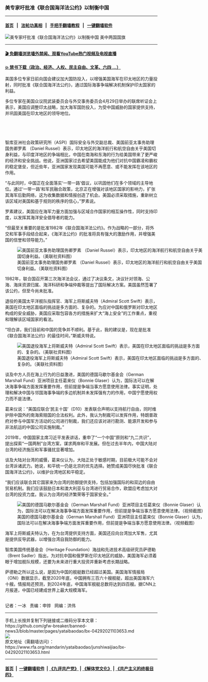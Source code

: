 ### 美专家吁批准《联合国海洋法公约》以制衡中国
------------------------

#### [首页](https://github.com/gfw-breaker/banned-news3/blob/master/README.md) &nbsp;&nbsp;|&nbsp;&nbsp; [法轮功真相](https://github.com/begood0513/basic/blob/master/README.md)  &nbsp;&nbsp;|&nbsp;&nbsp; [手把手翻墙教程](https://github.com/gfw-breaker/guides/wiki)  &nbsp;&nbsp;|&nbsp;&nbsp; [一键翻墙软件](https://github.com/gfw-breaker/nogfw/blob/master/README.md)  



<div id="headerimg">
 <img alt="美专家吁批准《联合国海洋法公约》以制衡中国" src="https://www.rfa.org/mandarin/yataibaodao/junshiwaijiao/bx-04292021103653.html/@@images/adcb9dc5-8cbe-4e92-8c1d-be63e6454fae.jpeg" title="美专家吁批准《联合国海洋法公约》以制衡中国"/>
 <span class="lead_image_caption">
  美中两国国旗
 </span>
 <!-- zoomattribute -->
</div>

<hr/>


#### [ 🎬  免翻墙浏览墙外禁闻、观看YouTube热门视频及电视直播](https://github.com/gfw-breaker/HelloWorld)

#### [ 💥  禁书下载（政治、经济、人权、民主自由、文革、六四 ...）](https://github.com/gfw-breaker/books/blob/master/README.md)

<div id="storytext">
 <p>
 </p>
 <p>
  美国多位专家日前向国会建议加大国防投入，以增强美国海军在印太地区的力量投射，同时批准《联合国海洋法公约》，通过国际海事争端解决机制保护印太国家的利益。
 </p>
 <p>
  多位专家在美国众议院武装委员会与外交事务委员会4月29日举办的联席听证会上表示，美国应调整印太战略，加大海军国防投入，为受中国威胁的国家提供支持，并巩固美国在印太地区的领导地位。
 </p>
 <p>
  <br/>
 </p>
 <p>
  <br/>
 </p>
 <p>
  智库亚洲社会政策研究所（ASPI）国际安全与外交副总裁、美国前亚太事务助理国务卿罗素 （Daniel Russel）表示，印太地区的海洋航行和航空自由关乎美国切身利益，与印度洋地区的争端相比，中国在南海和东海的行为给美国带来了更严峻的经济和安全挑战。他说，亚洲国家过去希望美国能成为他们对抗中国霸凌和霸权的稳定堡垒，但近些年，亚洲国家发现美国可能不再愿意、或不能发挥在该地区的作用。
 </p>
 <p>
  “与此同时，中国正在全面落实‘一带一路’倡议，以巩固他们在多个领域的主导地位。通过‘一带一路’和军民融合政策，北京正在增强对该地区国家的影响力，扩张其海军后勤网络，这为收集数据和情报创造了机会。美国必须采取措施，重新树立该区域对美国和基于规则的秩序的信心，”罗素说。
 </p>
 <p>
  罗素建议，美国应在海军力量方面加强与区域合作国家的相互操作性，同时支持印度，以发挥其海洋安全倡导者的能力。
 </p>
 <p>
  “但最至关重要的是批准1982年《联合国海洋法公约》。作为战略的一部分，将外交和军事手段结合起来，《海洋法公约》的批准将具有强大的激励作用，并增强美国的信誉和领导能力。”
 </p>
 <p>
  <figure class="image-richtext image-inline captioned" style="width:620px;">
   <img alt="美国前亚太事务助理国务卿罗素 （Daniel Russel）表示，印太地区的海洋航行和航空自由关乎美国切身利益。（美联社资料图）" src="https://www.rfa.org/mandarin/yataibaodao/junshiwaijiao/bx-04292021103653.html/bx0429j.jpg/@@images/49399606-1791-4de1-870b-4e1fd972f6e6.jpeg" title="bx0429j.jpg"/>
   <figcaption class="image-caption">
    美国前亚太事务助理国务卿罗素 （Daniel Russel）表示，印太地区的海洋航行和航空自由关乎美国切身利益。（美联社资料图）
   </figcaption>
   <small>
   </small>
  </figure>
 </p>
 <p>
  1982年，联合国召开第三次海洋法会议，通过了决议条文，决议针对领海、公海、海床资源归属、海洋科研和争端仲裁等提出了国际解决方案。美国虽然签署了该公约，但至今尚未批准。
 </p>
 <p>
  退役的美国太平洋舰队指挥官、海军上将斯威夫特（Admiral Scott Swift）表示，美国在印太地区面临的挑战是多方面的、复杂的。为应对中国和俄罗斯对印太地区构成的安全威胁，美国应采取包容各方的措施来扩大“海上安全”的工作重点，重视和理解该区域国家的看法。
 </p>
 <p>
  “坦白讲，我们目前和中国的竞争并不顺利。基于此，我的建议是，现在是批准《联合国海洋法公约》的最佳时间，”斯威夫特说。
 </p>
 <p>
  <figure class="image-richtext image-inline captioned" style="width:620px;">
   <img alt="美国退役海军上将斯威夫特（Admiral Scott Swift）表示，美国在印太地区面临的挑战是多方面的、复杂的。（美联社资料图）" src="https://www.rfa.org/mandarin/yataibaodao/junshiwaijiao/bx-04292021103653.html/bx0429h.jpg/@@images/77efcb58-cb22-46de-a086-488bc59963fc.jpeg" title="bx0429h.jpg"/>
   <figcaption class="image-caption">
    美国退役海军上将斯威夫特（Admiral Scott Swift）表示，美国在印太地区面临的挑战是多方面的、复杂的。（美联社资料图）
   </figcaption>
   <small>
   </small>
  </figure>
 </p>
 <p>
  谈及中方人员在海上行为的日益激进，美国的德国马歇尔基金会（German Marshall Fund）亚洲项目主任葛来仪（Bonnie Glaser）认为，国际法可以在解决海事争端方面发挥重要作用，但前提是争端当事方愿意使用法律。事实证明，处理和解决中国与邻国海事争端的多边机制并未发挥强有力的作用，中国宁愿使用权力而不是法律。
 </p>
 <p>
  葛来仪说：“美国应联合‘民主十国’（D10）发表联合声明以支持航行自由，同时维护除中国外的南海索赔国的合法权利。此外，我认为制裁可以发挥作用，特朗普政府对参与中国军方活动的公司进行制裁，我们还应该对进行勘测、能源开发和参与非法航运的中国公司实施制裁。”
 </p>
 <p>
  2019年，中国国家主席习近平发表讲话，重申了“一个中国”原则和“九二共识”，提出探索“一国两制”台湾方案，谋求两岸和平发展。但在过去半年内，中国大陆对台湾的经济施压和军事骚扰显著增加。
 </p>
 <p>
  谈及大陆对台湾的威慑，葛来仪认为，大陆正处于敏感时期，目前极大可能不会对台湾诉诸武力。她说，和平统一仍是北京的优先选择。她赞成美国尽快批准《联合国海洋法公约》，以维护台湾地区和平稳定。
 </p>
 <p>
  “我们应该联合其它国家来为台湾的防御提供支持，包括加强国际的和双边的自由贸易机制。我们应该鼓励日本和澳大利亚与台湾进行贸易合作，欧盟应考虑加大对台湾的投资力度。我认为台湾的经济繁荣等于国家安全。”
 </p>
 <p>
  <figure class="image-richtext image-inline captioned" style="width:622px;">
   <img alt="美国的德国马歇尔基金会（German Marshall Fund）亚洲项目主任葛来仪（Bonnie Glaser）认为，国际法可以在解决海事争端方面发挥重要作用，但前提是争端当事方愿意使用法律。（视频截图）" src="https://www.rfa.org/mandarin/yataibaodao/junshiwaijiao/bx-04292021103653.html/rc0724y.jpg/@@images/22aa86ea-05d0-49b9-94be-51fa3cce99ff.png" title="rc0724y.jpg"/>
   <figcaption class="image-caption">
    美国的德国马歇尔基金会（German Marshall Fund）亚洲项目主任葛来仪（Bonnie Glaser）认为，国际法可以在解决海事争端方面发挥重要作用，但前提是争端当事方愿意使用法律。（视频截图）
   </figcaption>
   <small>
   </small>
  </figure>
 </p>
 <p>
  海军上将斯威夫特认为，在为台湾提供支持方面，美国还应向台湾加大军售，尤其是提供反导武器，以增强台湾自我防御的能力。
 </p>
 <p>
  智库美国传统基金会（Heritage Foundation）海战和先进技术高级研究员萨德勒（Brent Sadler）指出，为对抗中国和俄罗斯在印太地区的威胁，美国海军必须着眼于增加舰队规模，还要为未来进行重大投资并重新考虑长期战略。
 </p>
 <p>
  萨德勒之所以这么说，是因为中国的舰艇数已经超过美国。美国海军情报局（ONI）数据显示，截至2020年底，中国拥有三百六十艘舰艇，超出美国海军六十艘。情报局还预测，到2024年底，中国海军舰艇总数将达到四百艘。据CNN上月报道，中国已经建成世界上最大规模海军。
 </p>
 <p>
  <br/>
  记者：一冰   责编：申铧   网编：洪伟
 </p>
</div>

<hr/>
手机上长按并复制下列链接或二维码分享本文章：<br/>
https://github.com/gfw-breaker/banned-news3/blob/master/pages/yataibaodao/bx-04292021103653.md <br/>
<a href='https://github.com/gfw-breaker/banned-news3/blob/master/pages/yataibaodao/bx-04292021103653.md'><img src='https://github.com/gfw-breaker/banned-news3/blob/master/pages/yataibaodao/bx-04292021103653.md.png'/></a> <br/>
原文地址（需翻墙访问）：https://www.rfa.org/mandarin/yataibaodao/junshiwaijiao/bx-04292021103653.html


------------------------
#### [首页](https://github.com/gfw-breaker/banned-news3/blob/master/README.md) &nbsp;|&nbsp; [一键翻墙软件](https://github.com/gfw-breaker/nogfw/blob/master/README.md) &nbsp;| [《九评共产党》](https://github.com/gfw-breaker/9ping.md/blob/master/README.md#九评之一评共产党是什么) | [《解体党文化》](https://github.com/gfw-breaker/jtdwh.md/blob/master/README.md) | [《共产主义的终极目的》](https://github.com/gfw-breaker/gczydzjmd.md/blob/master/README.md)


<img src='http://gfw-breaker.win/banned-news3/pages/yataibaodao/bx-04292021103653.md' width='0px' height='0px'/>